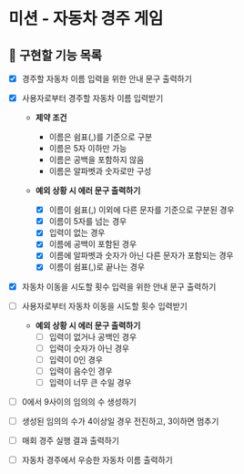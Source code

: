 # 미션 - 자동차 경주 게임

## 🎯 구현할 기능 목록
- [x] 경주할 자동차 이름 입력을 위한 안내 문구 출력하기

- [x] 사용자로부터 경주할 자동차 이름 입력받기
    - **제약 조건**
        - 이름은 쉼표(,)를 기준으로 구분
        - 이름은 5자 이하만 가능
        - 이름은 공백을 포함하지 않음
        - 이름은 알파벳과 숫자로만 구성

    - **예외 상황 시 에러 문구 출력하기**
        - [x] 이름이 쉼표(,) 이외에 다른 문자를 기준으로 구분된 경우
        - [x] 이름이 5자를 넘는 경우
        - [x] 입력이 없는 경우
        - [x] 이름에 공백이 포함된 경우
        - [x] 이름에 알파벳과 숫자가 아닌 다른 문자가 포함되는 경우
        - [x] 이름이 쉼표(,)로 끝나는 경우

- [x] 자동차 이동을 시도할 횟수 입력을 위한 안내 문구 출력하기

- [ ] 사용자로부터 자동차 이동을 시도할 횟수 입력받기
    - **예외 상황 시 에러 문구 출력하기**
        - [ ] 입력이 없거나 공백인 경우
        - [ ] 입력이 숫자가 아닌 경우
        - [ ] 입력이 0인 경우
        - [ ] 입력이 음수인 경우
        - [ ] 입력이 너무 큰 수일 경우

- [ ] 0에서 9사이의 임의의 수 생성하기

- [ ] 생성된 임의의 수가 4이상일 경우 전진하고, 3이하면 멈추기

- [ ] 매회 경주 실행 결과 출력하기

- [ ] 자동차 경주에서 우승한 자동차 이름 출력하기
